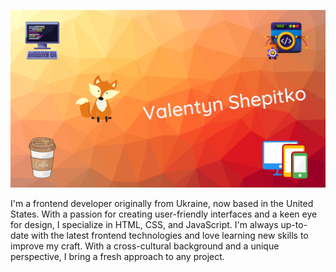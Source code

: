 ![header](https://github.com/valentinshepitko/valentinshepitko/blob/main/assets/Github-banner.png)


I'm a frontend developer originally from Ukraine, now based in the United States. With a passion for creating user-friendly interfaces and a keen eye for design, I specialize in HTML, CSS, and JavaScript. I'm always up-to-date with the latest frontend technologies and love learning new skills to improve my craft. With a cross-cultural background and a unique perspective, I bring a fresh approach to any project.